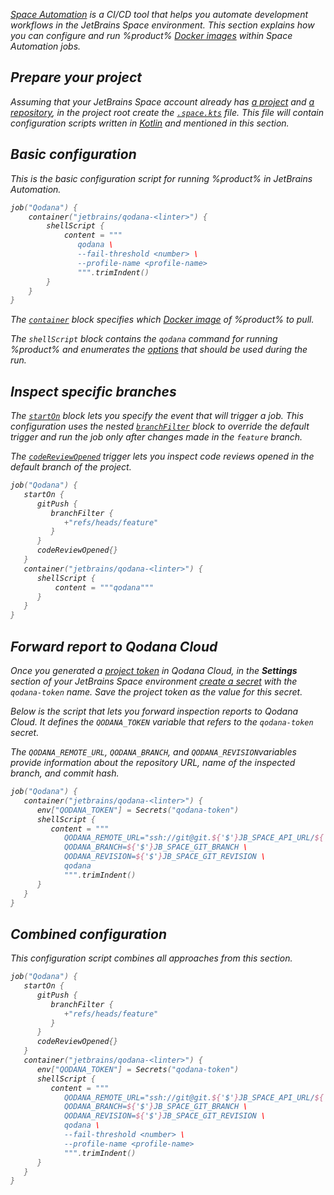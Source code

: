 [//]: # (title: Space Automation)

<var name="Space-cr-project" value="www.jetbrains.com/help/space/create-a-project.html"/>
<var name="Space-repo" value="www.jetbrains.com/help/space/repositories.html"/>
<var name="Space-config" value="www.jetbrains.com/help/space/automation-getting-started.html"/>
<var name="Space-secret" value="www.jetbrains.com/help/space/secrets-and-parameters.html#creating-secrets-and-parameters"/>
<var name="Space-starton" value="www.jetbrains.com/help/space/run-a-job-on-event-trigger.html#set-job-triggers"/>
<var name="Space-filter" value="www.jetbrains.com/help/space/run-a-job-on-event-trigger.html#filter-by-branch"/>
<var name="Space-creview" value="https://www.jetbrains.com/help/space/automation-dsl.html#codereviewopened"/>

[Space Automation](https://www.jetbrains.com/help/space/automation-concepts.html) is a CI/CD tool that helps you automate 
development workflows in the JetBrains Space environment. This section explains how you can configure and run %product% 
[Docker images](docker-images.md) within Space Automation jobs.

## Prepare your project

Assuming that your JetBrains Space account already has [a project](https://%Space-cr-project%) and 
[a repository](https://%Space-repo%), in the project root create the [`.space.kts`](https://%Space-config%) file. This 
file will contain configuration scripts written in [Kotlin](https://kotlinlang.org/) and mentioned in this section.

## Basic configuration

This is the basic configuration script for running %product% in JetBrains Automation. 

```kotlin
job("Qodana") {
    container("jetbrains/qodana-<linter>") {
        shellScript {
            content = """
               qodana \
               --fail-threshold <number> \ 
               --profile-name <profile-name>
               """.trimIndent()
        }
    }
}
```

The [`container`](https://www.jetbrains.com/help/space/run-a-step-in-a-container.html) block specifies which 
[Docker image](docker-images.md) of %product% to pull.  

The `shellScript` block contains the `qodana` command for running %product% and enumerates the 
[options](docker-image-configuration.xml) that should be used during the run. 

## Inspect specific branches

The [`startOn`](https://%Space-starton%) block lets you specify the event that will trigger a job. This configuration 
uses the nested [`branchFilter`](https://%Space-filter%) block to override the default trigger and run the job only
after changes made in the `feature` branch. 

The [`codeReviewOpened`](https://%Space-creview%) trigger lets you inspect code reviews opened in the default branch of 
the project.

```kotlin
job("Qodana") {
   startOn {
      gitPush {
         branchFilter {
            +"refs/heads/feature"
         }
      }
      codeReviewOpened{}
   }
   container("jetbrains/qodana-<linter>") {
      shellScript {
          content = """qodana"""
      }
   }
}
```

## Forward report to Qodana Cloud

Once you generated a [project token](cloud-projects.xml) in Qodana Cloud, in the **Settings** section of your JetBrains 
Space environment [create a secret](https://%Space-secret%) with the `qodana-token` name. Save the project token as the 
value for this secret.

Below is the script that lets you forward inspection reports to Qodana Cloud. It defines the `QODANA_TOKEN` 
variable that refers to the `qodana-token` secret. 

The `QODANA_REMOTE_URL`, `QODANA_BRANCH`, and `QODANA_REVISION`variables provide information about the repository URL, 
name of the inspected branch, and commit hash. 

```kotlin
job("Qodana") {
   container("jetbrains/qodana-<linter>") {
      env["QODANA_TOKEN"] = Secrets("qodana-token")
      shellScript {
         content = """
            QODANA_REMOTE_URL="ssh://git@git.${'$'}JB_SPACE_API_URL/${'$'}JB_SPACE_PROJECT_KEY/${'$'}JB_SPACE_GIT_REPOSITORY_NAME.git" \
            QODANA_BRANCH=${'$'}JB_SPACE_GIT_BRANCH \
            QODANA_REVISION=${'$'}JB_SPACE_GIT_REVISION \
            qodana
            """.trimIndent()
      }
   }
}
```

## Combined configuration

This configuration script combines all approaches from this section.

```kotlin
job("Qodana") {
   startOn {
      gitPush {
         branchFilter {
            +"refs/heads/feature"
         }
      }
      codeReviewOpened{} 
   }
   container("jetbrains/qodana-<linter>") {
      env["QODANA_TOKEN"] = Secrets("qodana-token")
      shellScript {
         content = """
            QODANA_REMOTE_URL="ssh://git@git.${'$'}JB_SPACE_API_URL/${'$'}JB_SPACE_PROJECT_KEY/${'$'}JB_SPACE_GIT_REPOSITORY_NAME.git" \
            QODANA_BRANCH=${'$'}JB_SPACE_GIT_BRANCH \
            QODANA_REVISION=${'$'}JB_SPACE_GIT_REVISION \
            qodana \
            --fail-threshold <number> \
            --profile-name <profile-name>
            """.trimIndent()
      }
   }
}
```